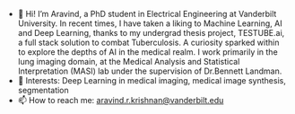 - 👋 Hi! I’m Aravind, a PhD student in Electrical Engineering at Vanderbilt University. In recent times, I have taken a liking to Machine Learning, AI and Deep Learning, thanks to my undergrad thesis project, TESTUBE.ai, a full stack solution to combat Tuberculosis. A curiosity sparked within to explore the depths of AI in the medical realm. I work primarily in the lung imaging domain, at the Medical Analysis and Statistical Interpretation (MASI) lab under the supervision of Dr.Bennett Landman.  
- 👀 Interests: Deep Learning in medical imaging, medical image synthesis, segmentation 
- 📫 How to reach me: aravind.r.krishnan@vanderbilt.edu

<!---
AravindRK99/AravindRK99 is a ✨ special ✨ repository because its `README.md` (this file) appears on your GitHub profile.
You can click the Preview link to take a look at your changes.
--->
